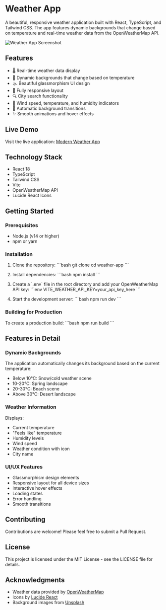 # Weather App

A beautiful, responsive weather application built with React, TypeScript, and Tailwind CSS. The app features dynamic backgrounds that change based on temperature and real-time weather data from the OpenWeatherMap API.

![Weather App Screenshot](https://images.unsplash.com/photo-1562155955-1cb2d73488d7?auto=format&fit=crop&w=1920&q=80)

## Features

- 🌡️ Real-time weather data display
- 🎨 Dynamic backgrounds that change based on temperature
- 🌫️ Beautiful glassmorphism UI design
- 📱 Fully responsive layout
- 🔍 City search functionality
- 💨 Wind speed, temperature, and humidity indicators
- 🌅 Automatic background transitions
- ✨ Smooth animations and hover effects

## Live Demo

Visit the live application: [Modern Weather App](https://lucky-dodol-69285a.netlify.app)

## Technology Stack

- React 18
- TypeScript
- Tailwind CSS
- Vite
- OpenWeatherMap API
- Lucide React Icons

## Getting Started

### Prerequisites

- Node.js (v14 or higher)
- npm or yarn

### Installation

1. Clone the repository:
\`\`\`bash
git clone <repository-url>
cd weather-app
\`\`\`

2. Install dependencies:
\`\`\`bash
npm install
\`\`\`

3. Create a \`.env\` file in the root directory and add your OpenWeatherMap API key:
\`\`\`env
VITE_WEATHER_API_KEY=your_api_key_here
\`\`\`

4. Start the development server:
\`\`\`bash
npm run dev
\`\`\`

### Building for Production

To create a production build:
\`\`\`bash
npm run build
\`\`\`

## Features in Detail

### Dynamic Backgrounds
The application automatically changes its background based on the current temperature:
- Below 10°C: Snow/cold weather scene
- 10-20°C: Spring landscape
- 20-30°C: Beach scene
- Above 30°C: Desert landscape

### Weather Information
Displays:
- Current temperature
- "Feels like" temperature
- Humidity levels
- Wind speed
- Weather condition with icon
- City name

### UI/UX Features
- Glassmorphism design elements
- Responsive layout for all device sizes
- Interactive hover effects
- Loading states
- Error handling
- Smooth transitions

## Contributing

Contributions are welcome! Please feel free to submit a Pull Request.

## License

This project is licensed under the MIT License - see the LICENSE file for details.

## Acknowledgments

- Weather data provided by [OpenWeatherMap](https://openweathermap.org/)
- Icons by [Lucide React](https://lucide.dev/)
- Background images from [Unsplash](https://unsplash.com/)
